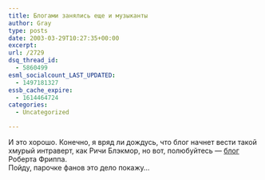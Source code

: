 ```yaml
---
title: Блогами занялись еще и музыканты
author: Gray
type: posts
date: 2003-03-29T10:27:35+00:00
excerpt:
url: /2729
dsq_thread_id:
  - 5860499
esml_socialcount_LAST_UPDATED:
  - 1497181327
essb_cache_expire:
  - 1614464724
categories:
  - Uncategorized

---
```








И это хорошо. Конечно, я вряд ли дождусь, что блог начнет вести такой хмурый интраверт, как Ричи Блэкмор, но вот, полюбуйтесь &#8212; <a href="http://www.robertfripp.com/diary/" target="_blank">блог</a> Роберта Фриппа.  
Пойду, парочке фанов это дело покажу&#8230;